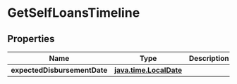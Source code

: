 
# GetSelfLoansTimeline

## Properties
| Name | Type | Description | Notes |
| ------------ | ------------- | ------------- | ------------- |
| **expectedDisbursementDate** | [**java.time.LocalDate**](java.time.LocalDate.md) |  |  [optional] |



